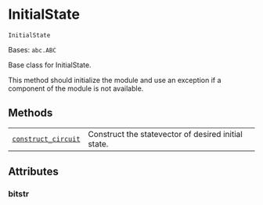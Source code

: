 # InitialState



`InitialState`

Bases: `abc.ABC`

Base class for InitialState.

This method should initialize the module and use an exception if a component of the module is not available.

## Methods

|                                                                                                                                                                                                                                         |                                                     |
| --------------------------------------------------------------------------------------------------------------------------------------------------------------------------------------------------------------------------------------- | --------------------------------------------------- |
| [`construct_circuit`](qiskit.aqua.components.initial_states.InitialState.construct_circuit#qiskit.aqua.components.initial_states.InitialState.construct_circuit "qiskit.aqua.components.initial_states.InitialState.construct_circuit") | Construct the statevector of desired initial state. |

## Attributes



### bitstr
